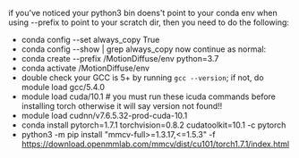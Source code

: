 if you've noticed your python3 bin doens't point to your conda env when using --prefix to point to your scratch dir, then you need to do the following:
* conda config --set always_copy True
* conda config --show | grep always_copy
now continue as normal:
* conda create --prefix <your-scratch-path>/MotionDiffuse/env python=3.7
* conda activate <your-scratch-path>/MotionDiffuse/env
* double check your GCC is 5+ by running `gcc --version`; if not, do module load gcc/5.4.0
* module load cuda/10.1 # you must run these icuda commands before installing torch otherwise it will say version not found!!
* module load cudnn/v7.6.5.32-prod-cuda-10.1
* conda install pytorch=1.7.1 torchvision=0.8.2 cudatoolkit=10.1 -c pytorch
* python3 -m pip install "mmcv-full>=1.3.17,<=1.5.3" -f https://download.openmmlab.com/mmcv/dist/cu101/torch1.7.1/index.html
